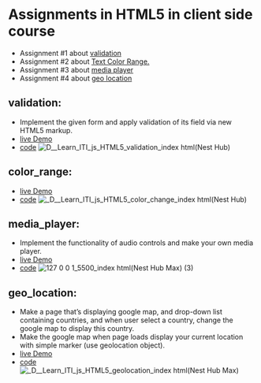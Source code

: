# Assignments in HTML5 in client side course 

- Assignment #1 about [validation](#validation)
- Assignment #2 about [Text Color Range.](#color_range)
- Assignment #3 about [media player](#mdeia_player)
- Assignment #4 about [geo location](#geo_location)

<!--Hello there this comment from dev github-->
## validation:
  - Implement the given form and apply validation of its field via new HTML5 markup.
  - [live Demo](https://zenab12.github.io/ITI/HTML5/validation)
  - [code](https://github.com/zenab12/ITI/blob/main/HTML5/validation/index.html)
![_D__Learn_ITI_js_HTML5_validation_index html_(Nest Hub)](https://user-images.githubusercontent.com/78083890/206875151-515af589-f2cf-4abe-b532-04d7a005ef3c.png)


## color_range:
  - [live Demo](https://zenab12.github.io/ITI/HTML5/color_change/)
  - [code](https://github.com/zenab12/ITI/blob/main/HTML5/color_change/index.html)
![_D__Learn_ITI_js_HTML5_color_change_index html(Nest Hub)](https://user-images.githubusercontent.com/78083890/206876311-24b90888-e6ce-46ef-a503-f90cb481dd3a.png)


## media_player:
  - Implement the functionality of audio controls and make your own media player.
  - [live Demo](https://zenab12.github.io/ITI/HTML5/media_player)
  - [code](https://github.com/zenab12/ITI/blob/main/HTML5/media_player/index.html)
![127 0 0 1_5500_index html(Nest Hub Max) (3)](https://user-images.githubusercontent.com/78083890/208046010-c73a8179-1c94-47f9-bde0-d51ce07721fa.png)


  
## geo_location:
  - Make a page that’s displaying google map, and drop-down list containing countries, and when user select a country, change the google map to display this country.
  -  Make the google map when page loads display your current location with simple marker (use geolocation object).
  - [live Demo](https://zenab12.github.io/ITI/HTML5/geolocation/)
  - [code](https://github.com/zenab12/ITI/blob/main/HTML5/geolocation)
![_D__Learn_ITI_js_HTML5_geolocation_index html(Nest Hub Max)](https://user-images.githubusercontent.com/78083890/206870758-d5f04c7a-b044-45f6-9b6c-a6a71fb123db.png)

